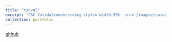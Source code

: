 ```yaml
---
title: "cscval"
excerpt: "CSC Validation<br/><img style='width:50%' src='/images/cscval.png'><br/>"
collection: portfolio
---
```


[github](https://github.com/joseph-crowley/CSCValidation)


